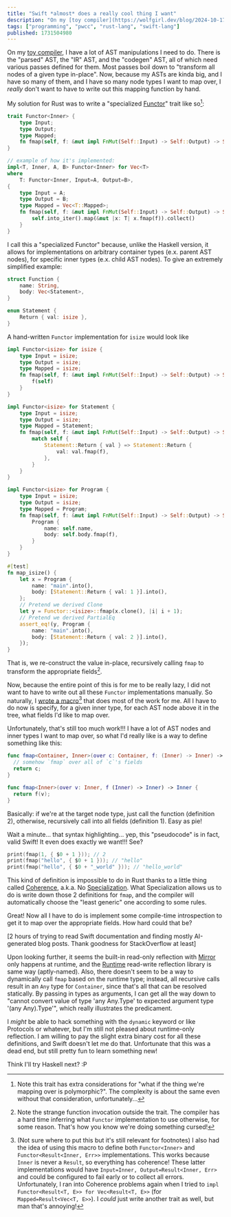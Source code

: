 ```yaml
---
title: "Swift *almost* does a really cool thing I want"
description: "On my [toy compiler](https://wolfgirl.dev/blog/2024-10-17-work-on-my-toy-compiler-is-progressing-smoothly/), I have a lot of AST manipula..."
tags: ["programming", "pwcc", "rust-lang", "swift-lang"]
published: 1731504980
---
```


On my [toy compiler](https://wolfgirl.dev/blog/2024-10-17-work-on-my-toy-compiler-is-progressing-smoothly/), I have a lot of AST manipulations I need to do. There is the "parsed" AST, the "IR" AST, and the "codegen" AST, all of which need various passes defined for them. Most passes boil down to "transform all nodes of a given type in-place". Now, because my ASTs are kinda big, and I have so many of them, and I have so many node types I want to map over, I _really_ don't want to have to write out this mapping function by hand.

My solution for Rust was to write a "specialized [Functor](https://hackage.haskell.org/package/base-4.20.0.1/docs/Data-Functor.html)" trait like so[^1]:

```rust
trait Functor<Inner> {
    type Input;
    type Output;
    type Mapped;
    fn fmap(self, f: &mut impl FnMut(Self::Input) -> Self::Output) -> Self::Mapped;
}

// example of how it's implemented:
impl<T, Inner, A, B> Functor<Inner> for Vec<T>
where
    T: Functor<Inner, Input=A, Output=B>,
{
    type Input = A;
    type Output = B;
    type Mapped = Vec<T::Mapped>;
    fn fmap(self, f: &mut impl FnMut(Self::Input) -> Self::Output) -> Self::Mapped {
        self.into_iter().map(&mut |x: T| x.fmap(f)).collect()
    }
}
```

I call this a "specialized Functor" because, unlike the Haskell version, it allows for implementations on arbitrary container types (e.x. parent AST nodes), for specific inner types (e.x. child AST nodes). To give an extremely simplified example:

```rust
struct Function {
    name: String,
    body: Vec<Statement>,
}

enum Statement {
    Return { val: isize },
}
```

A hand-written `Functor` implementation for `isize` would look like

```rust
impl Functor<isize> for isize {
    type Input = isize;
    type Output = isize;
    type Mapped = isize;
    fn fmap(self, f: &mut impl FnMut(Self::Input) -> Self::Output) -> Self::Mapped {
        f(self)
    }
}

impl Functor<isize> for Statement {
    type Input = isize;
    type Output = isize;
    type Mapped = Statement;
    fn fmap(self, f: &mut impl FnMut(Self::Input) -> Self::Output) -> Self::Mapped {
        match self {
            Statement::Return { val } => Statement::Return {
                val: val.fmap(f),
            },
        }
    }
}

impl Functor<isize> for Program {
    type Input = isize;
    type Output = isize;
    type Mapped = Program;
    fn fmap(self, f: &mut impl FnMut(Self::Input) -> Self::Output) -> Self::Mapped {
        Program {
            name: self.name,
            body: self.body.fmap(f),
        }
    }
}

#[test]
fn map_isize() {
    let x = Program {
        name: "main".into(),
        body: [Statement::Return { val: 1 }].into(),
    };
    // Pretend we derived Clone
    let y = Functor::<isize>::fmap(x.clone(), |i| i + 1);
    // Pretend we derived PartialEq
    assert_eq!(y, Program {
        name: "main".into(),
        body: [Statement::Return { val: 2 }].into(),
    });
}
```

That is, we re-construct the value in-place, recursively calling `fmap` to transform the appropriate fields[^3].

Now, because the entire point of this is for me to be really lazy, I did not want to have to write out all these `Functor` implementations manually. So naturally, I [wrote a macro](https://github.com/p0lyw0lf/pwcc/blob/6598df9aa48c28b4fe577540e7d824343510670f/functional/src/functor.rs)[^2] that does most of the work for me. All I have to do now is specify, for a given inner type, for each AST node above it in the tree, what fields I'd like to map over.

Unfortunately, that's still too much work!!! I have a lot of AST nodes and inner types I want to map over, so what I'd really like is a way to define something like this:

```swift
func fmap<Container, Inner>(over c: Container, f: (Inner) -> Inner) -> Container {
  // somehow `fmap` over all of `c`'s fields
  return c;
}

func fmap<Inner>(over v: Inner, f (Inner) -> Inner) -> Inner {
  return f(v);
}
```

Basically: if we're at the target node type, just call the function (definition 2), otherwise, recursively call into all fields (definition 1). Easy as pie!

Wait a minute... that syntax highlighting... yep, this "pseudocode" is in fact, valid Swift! It even does exactly we want!!! See?

```swift
print(fmap(1, { $0 + 1 })); // 2
print(fmap("hello", { $0 + 1 })); // "hello"
print(fmap("hello", { $0 + "_world" })); // "hello_world"
```

This kind of definition is impossible to do in Rust thanks to a little thing called [Coherence](https://doc.rust-lang.org/reference/items/implementations.html?highlight=coherence#trait-implementation-coherence), a.k.a. No [Specialization](https://rust-lang.github.io/rfcs/1210-impl-specialization.html). What Specialization allows us to do is write down those 2 definitions for `fmap`, and the compiler will automatically choose the "least generic" one according to some rules.

Great! Now all I have to do is implement some compile-time introspection to get it to map over the appropriate fields. How hard could that be?

[2 hours of trying to read Swift documentation and finding mostly AI-generated blog posts. Thank goodness for StackOverflow at least]

Upon looking further, it seems the built-in read-only reflection with [Mirror](https://developer.apple.com/documentation/swift/mirror) only happens at runtime, and the [Runtime](https://github.com/wickwirew/Runtime) read-write reflection library is same way (aptly-named). Also, there doesn't seem to be a way to dynamically call `fmap` based on the runtime type; instead, all recursive calls result in an `Any` type for `Container`, since that's all that can be resolved statically. By passing in types as arguments, I can get all the way down to "cannot convert value of type 'any Any.Type' to expected argument type '(any Any).Type'", which really illustrates the predicament.

I _might_ be able to hack something with the `dynamic` keyword or like Protocols or whatever, but I'm still not pleased about runtime-only reflection. I am willing to pay the slight extra binary cost for all these definitions, and Swift doesn't let me do that. Unfortunate that this was a dead end, but still pretty fun to learn something new!

Think I'll try Haskell next? :P

[^1]: Note this trait has extra considerations for "what if the thing we're mapping over is polymorphic?". The complexity is about the same even without that consideration, unfortunately...
[^2]: (Not sure where to put this but it's still relevant for footnotes) I also had the idea of using this macro to define both `Functor<Inner>` and `Functor<Result<Inner, Err>>` implementations. This works because `Inner` is never a `Result`, so everything has coherence! These latter implementations would have `Input=Inner, Output=Result<Inner, Err>` and could be configured to fail early or to collect all errors. Unfortunately, I ran into Coherence problems again when I tried to `impl Functor<Result<T, E>> for Vec<Result<T, E>>` (for `Mapped=Result<Vec<T, E>>`). I _could_ just write another trait as well, but man that's annoying!
[^3]: Note the strange function invocation outside the trait. The compiler has a hard time inferring what `Functor` implementation to use otherwise, for some reason. That's how you know we're doing something cursed!